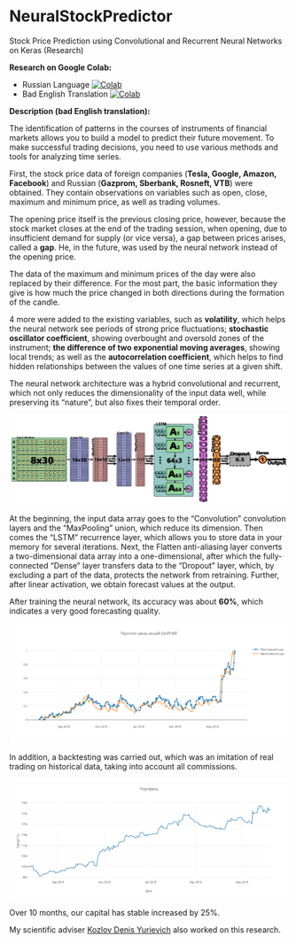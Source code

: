 # NeuralStockPredictor
Stock Price Prediction using Convolutional and Recurrent Neural Networks on Keras (Research)


**Research on Google Colab:**
- Russian Language [![Colab](https://camo.githubusercontent.com/52feade06f2fecbf006889a904d221e6a730c194/68747470733a2f2f636f6c61622e72657365617263682e676f6f676c652e636f6d2f6173736574732f636f6c61622d62616467652e737667)](https://colab.research.google.com/github/tg-bomze/NeuralStockPredictor/blob/master/NeuralStockPredictor_Rus.ipynb)
- Bad English Translation [![Colab](https://camo.githubusercontent.com/52feade06f2fecbf006889a904d221e6a730c194/68747470733a2f2f636f6c61622e72657365617263682e676f6f676c652e636f6d2f6173736574732f636f6c61622d62616467652e737667)](https://colab.research.google.com/github/tg-bomze/NeuralStockPredictor/blob/master/NeuralStockPredictor_Eng.ipynb)


**Description (bad English translation):**

The identification of patterns in the courses of instruments of financial markets allows you to build a model to predict their future movement. To make successful trading decisions, you need to use various methods and tools for analyzing time series.

First, the stock price data of foreign companies (**Tesla, Google, Amazon, Facebook**) and Russian (**Gazprom, Sberbank, Rosneft, VTB**) were obtained. They contain observations on variables such as open, close, maximum and minimum price, as well as trading volumes.

The opening price itself is the previous closing price, however, because the stock market closes at the end of the trading session, when opening, due to insufficient demand for supply (or vice versa), a gap between prices arises, called a **gap**. He, in the future, was used by the neural network instead of the opening price.

The data of the maximum and minimum prices of the day were also replaced by their difference. For the most part, the basic information they give is how much the price changed in both directions during the formation of the candle.

4 more were added to the existing variables, such as **volatility**, which helps the neural network see periods of strong price fluctuations; **stochastic oscillator coefficient**, showing overbought and oversold zones of the instrument; **the difference of two exponential moving averages**, showing local trends; as well as the **autocorrelation coefficient**, which helps to find hidden relationships between the values of one time series at a given shift.

The neural network architecture was a hybrid convolutional and recurrent, which not only reduces the dimensionality of the input data well, while preserving its “nature”, but also fixes their temporal order.

![architecture](architecture.png)

At the beginning, the input data array goes to the “Convolution” convolution layers and the “MaxPooling” union, which reduce its dimension. Then comes the “LSTM” recurrence layer, which allows you to store data in your memory for several iterations. Next, the Flatten anti-aliasing layer converts a two-dimensional data array into a one-dimensional, after which the fully-connected “Dense” layer transfers data to the “Dropout” layer, which, by excluding a part of the data, protects the network from retraining. Further, after linear activation, we obtain forecast values at the output.

After training the neural network, its accuracy was about **60%**, which indicates a very good forecasting quality.

![forecasting](forecasting.png)

In addition, a backtesting was carried out, which was an imitation of real trading on historical data, taking into account all commissions.

![portfolio](portfolio.png)

Over 10 months, our capital has stable increased by 25%.

My scientific adviser [Kozlov Denis Yurievich](mailto:dyk.barnaul@gmail.com) also worked on this research.
